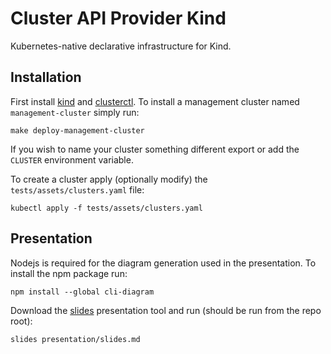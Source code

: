 # Cluster API Provider Kind

Kubernetes-native declarative infrastructure for Kind.

## Installation

First install [kind](https://kind.sigs.k8s.io/docs/user/quick-start/#installation) and [clusterctl](https://cluster-api.sigs.k8s.io/user/quick-start.html#install-clusterctl).
To install a management cluster named `management-cluster` simply run:

```shell
make deploy-management-cluster
```

If you wish to name your cluster something different export or add the `CLUSTER` environment variable.

To create a cluster apply (optionally modify) the `tests/assets/clusters.yaml` file:

```shell
kubectl apply -f tests/assets/clusters.yaml
```

## Presentation

Nodejs is required for the diagram generation used in the presentation. To install the npm package run:

```shell
npm install --global cli-diagram
```

Download the [slides](https://github.com/maaslalani/slides#installation) presentation tool and run (should be run from the repo root):

```shell
slides presentation/slides.md
```
